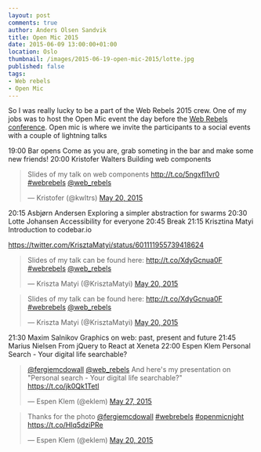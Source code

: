```yaml
---
layout: post
comments: true
author: Anders Olsen Sandvik
title: Open Mic 2015
date: 2015-06-09 13:00:00+01:00
location: Oslo
thumbnail: /images/2015-06-19-open-mic-2015/lotte.jpg
published: false
tags:
- Web rebels
- Open Mic
---
```


So I was really lucky to be a part of the Web Rebels 2015 crew. One of my jobs was to host the Open Mic event the day before the [Web Rebels conference](https://www.webrebels.org/). Open mic is where we invite the participants to a social events with a couple of lightning talks


19:00
Bar opens
Come as you are, grab someting in the bar and make some new friends!
20:00
Kristofer Walters
Building web components
<blockquote class="twitter-tweet" lang="en"><p lang="en" dir="ltr">Slides of my talk on web components <a href="http://t.co/5ngxfI1vr0">http://t.co/5ngxfI1vr0</a> <a href="https://twitter.com/hashtag/webrebels?src=hash">#webrebels</a> <a href="https://twitter.com/web_rebels">@web_rebels</a></p>&mdash; Kristofer (@kwltrs) <a href="https://twitter.com/kwltrs/status/601100893065449473">May 20, 2015</a></blockquote>
<script async src="//platform.twitter.com/widgets.js" charset="utf-8"></script>


20:15
Asbjørn Andersen
Exploring a simpler abstraction for swarms
20:30
Lotte Johansen
Accessibility for everyone
20:45
Break
21:15
Krisztina Matyi
Introduction to codebar.io

https://twitter.com/KrisztaMatyi/status/601111955739418624

<blockquote class="twitter-tweet" lang="en"><p lang="en" dir="ltr">Slides of my talk can be found here: <a href="http://t.co/XdyGcnua0F">http://t.co/XdyGcnua0F</a>&#10;<a href="https://twitter.com/hashtag/webrebels?src=hash">#webrebels</a> <a href="https://twitter.com/web_rebels">@web_rebels</a></p>&mdash; Kriszta Matyi (@KrisztaMatyi) <a href="https://twitter.com/KrisztaMatyi/status/601111955739418624">May 20, 2015</a></blockquote>
<script async src="//platform.twitter.com/widgets.js" charset="utf-8"></script>

<blockquote class="twitter-tweet" lang="en"><p lang="en" dir="ltr">Slides of my talk can be found here: <a href="http://t.co/XdyGcnua0F">http://t.co/XdyGcnua0F</a>&#10;<a href="https://twitter.com/hashtag/webrebels?src=hash">#webrebels</a> <a href="https://twitter.com/web_rebels">@web_rebels</a></p>&mdash; Kriszta Matyi (@KrisztaMatyi) <a href="https://twitter.com/KrisztaMatyi/status/601111955739418624">May 20, 2015</a></blockquote>
<script async src="//platform.twitter.com/widgets.js" charset="utf-8"></script>
21:30
Maxim Salnikov
Graphics on web: past, present and future
21:45
Marius Nielsen
From jQuery to React at Xeneta
22:00
Espen Klem
Personal Search - Your digital life searchable?


<blockquote class="twitter-tweet" lang="en"><p lang="en" dir="ltr"><a href="https://twitter.com/fergiemcdowall">@fergiemcdowall</a> <a href="https://twitter.com/web_rebels">@web_rebels</a> And here&#39;s my presentation on &quot;Personal search - Your digital life searchable?&quot; <a href="https://t.co/jk0Qk1Tetl">https://t.co/jk0Qk1Tetl</a></p>&mdash; Espen Klem (@eklem) <a href="https://twitter.com/eklem/status/603569051739250688">May 27, 2015</a></blockquote>
<script async src="//platform.twitter.com/widgets.js" charset="utf-8"></script>


<blockquote class="twitter-tweet" lang="en"><p lang="en" dir="ltr">Thanks for the photo <a href="https://twitter.com/fergiemcdowall">@fergiemcdowall</a> <a href="https://twitter.com/hashtag/webrebels?src=hash">#webrebels</a> <a href="https://twitter.com/hashtag/openmicnight?src=hash">#openmicnight</a> <a href="https://t.co/Hlq5dziPRe">https://t.co/Hlq5dziPRe</a></p>&mdash; Espen Klem (@eklem) <a href="https://twitter.com/eklem/status/601137415164682243">May 20, 2015</a></blockquote>
<script async src="//platform.twitter.com/widgets.js" charset="utf-8"></script>
